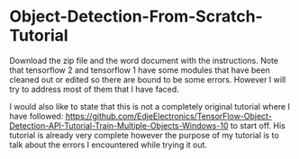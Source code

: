 # Object-Detection-From-Scratch-Tutorial
Download the zip file and the word document with the instructions. 
Note that tensorflow 2 and tensorflow 1 have some modules that have been cleaned out or edited so there are bound to be some errors. 
However I will try to address most of them that I have faced. 

I would also like to state that this is not a completely original tutorial where I have followed:
https://github.com/EdjeElectronics/TensorFlow-Object-Detection-API-Tutorial-Train-Multiple-Objects-Windows-10
to start off. His tutorial is already very complete however the purpose of my tutorial is to talk about the errors I encountered while trying it out. 
